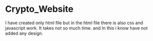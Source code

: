 # Crypto_Website
I have created only html file but in the html file there is also css and javascript work.
It takes not so much time. and In this i know have not added any design.
